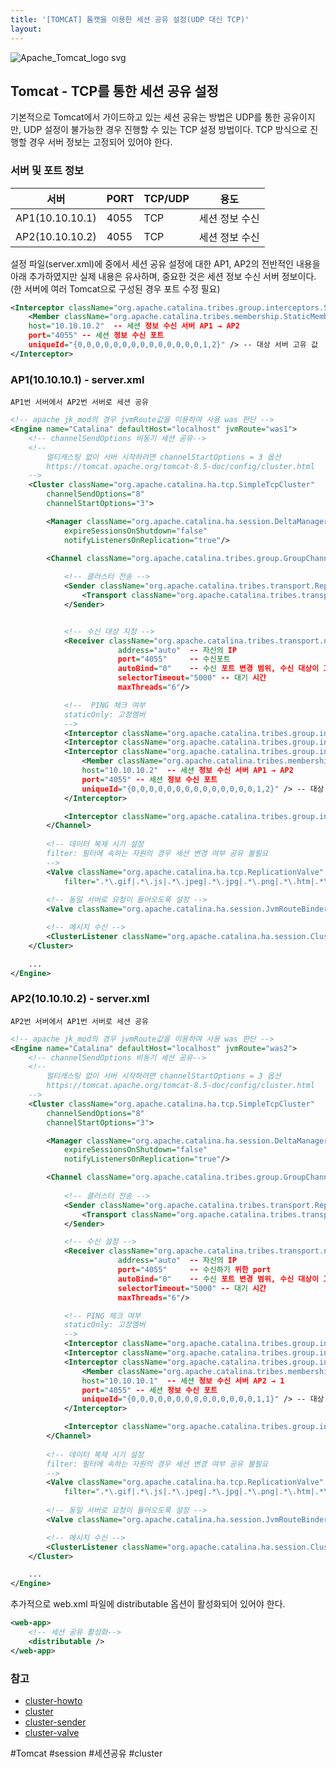 ```yaml
---
title: '[TOMCAT] 톰캣을 이용한 세션 공유 설정(UDP 대신 TCP)'
layout: 
---
```


![Apache_Tomcat_logo svg](https://user-images.githubusercontent.com/1871682/147912501-115139cb-99cb-44cb-af2e-bf1b466d8c49.png)

## Tomcat - TCP를 통한 세션 공유 설정 

기본적으로 Tomcat에서 가이드하고 있는 세션 공유는 방법은 UDP를 통한 공유이지만, UDP 설정이 불가능한 경우 진행할 수 있는 TCP 설정 방법이다. TCP 방식으로 진행할  경우 서버 정보는 고정되어 있어야 한다.

### 서버 및 포트 정보

|서버|PORT|TCP/UDP|용도|
|--|--|--|--|
|AP1(10.10.10.1)|4055|TCP|세션 정보 수신|
|AP2(10.10.10.2)|4055|TCP|세션 정보 수신|

설정 파일(server.xml)에 중에서 세션 공유 설정에 대한 AP1, AP2의 전반적인 내용을 아래 추가하였지만 실제 내용은 유사하며, 중요한 것은 세션 정보 수신 서버 정보이다.(한 서버에 여러 Tomcat으로 구성된 경우 포트 수정 필요)

```xml
<Interceptor className="org.apache.catalina.tribes.group.interceptors.StaticMembershipInterceptor"> 
    <Member className="org.apache.catalina.tribes.membership.StaticMember"  
    host="10.10.10.2"  -- 세션 정보 수신 서버 AP1 → AP2
    port="4055" -- 세션 정보 수신 포트                
    uniqueId="{0,0,0,0,0,0,0,0,0,0,0,0,0,0,1,2}" /> -- 대상 서버 고유 값
</Interceptor>
```

### AP1(10.10.10.1) - server.xml

`AP1번 서버에서 AP2번 서버로 세션 공유`

```xml
<!-- apache jk_mod의 경우 jvmRoute값을 이용하여 사용 was 판단 -->
<Engine name="Catalina" defaultHost="localhost" jvmRoute="was1">
    <!-- channelSendOptions 비동기 세션 공유-->
    <!-- 
        멀티캐스팅 없이 서버 시작하려면 channelStartOptions = 3 옵션
        https://tomcat.apache.org/tomcat-8.5-doc/config/cluster.html     
    -->
    <Cluster className="org.apache.catalina.ha.tcp.SimpleTcpCluster"   
        channelSendOptions="8" 
        channelStartOptions="3"> 

        <Manager className="org.apache.catalina.ha.session.DeltaManager" 
            expireSessionsOnShutdown="false" 
            notifyListenersOnReplication="true"/>

        <Channel className="org.apache.catalina.tribes.group.GroupChannel">
            
            <!-- 클러스터 전송 -->
            <Sender className="org.apache.catalina.tribes.transport.ReplicationTransmitter"> 
                <Transport className="org.apache.catalina.tribes.transport.nio.PooledParallelSender" /> 
            </Sender>


            <!-- 수신 대상 지정 -->
            <Receiver className="org.apache.catalina.tribes.transport.nio.NioReceiver"
                        address="auto"  -- 자신의 IP
                        port="4055"     -- 수신포트
                        autoBind="0"    -- 수신 포트 변경 범위, 수신 대상이 고정이므로 0
                        selectorTimeout="5000" -- 대기 시간
                        maxThreads="6"/>

            <!--  PING 체크 여부
            staticOnly: 고정멤버 
            -->
            <Interceptor className="org.apache.catalina.tribes.group.interceptors.TcpPingInterceptor" staticOnly="true"/>
            <Interceptor className="org.apache.catalina.tribes.group.interceptors.TcpFailureDetector"/>
            <Interceptor className="org.apache.catalina.tribes.group.interceptors.StaticMembershipInterceptor"> 
                <Member className="org.apache.catalina.tribes.membership.StaticMember"     
                host="10.10.10.2"  -- 세션 정보 수신 서버 AP1 → AP2
                port="4055" -- 세션 정보 수신 포트               
                uniqueId="{0,0,0,0,0,0,0,0,0,0,0,0,0,0,1,2}" /> -- 대상 서버 고유 값
            </Interceptor>

            <Interceptor className="org.apache.catalina.tribes.group.interceptors.MessageDispatchInterceptor"/>
        </Channel>
        
        <!-- 데이터 복제 시기 설정 
        filter: 필터에 속하는 자원의 경우 세션 변경 여부 공유 불필요
        -->
        <Valve className="org.apache.catalina.ha.tcp.ReplicationValve" 
            filter=".*\.gif|.*\.js|.*\.jpeg|.*\.jpg|.*\.png|.*\.htm|.*\.html|.*\.css|.*\.txt" />
        
        <!-- 동일 서버로 요청이 들어오도록 설정 -->
        <Valve className="org.apache.catalina.ha.session.JvmRouteBinderValve"/>

        <!-- 메시지 수신 -->
        <ClusterListener className="org.apache.catalina.ha.session.ClusterSessionListener"/>
    </Cluster>

    ...
</Engine>
```

### AP2(10.10.10.2) - server.xml

`AP2번 서버에서 AP1번 서버로 세션 공유`

```xml
<!-- apache jk_mod의 경우 jvmRoute값을 이용하여 사용 was 판단 -->
<Engine name="Catalina" defaultHost="localhost" jvmRoute="was2">
    <!-- channelSendOptions 비동기 세션 공유-->
    <!-- 
        멀티캐스팅 없이 서버 시작하려면 channelStartOptions = 3 옵션
        https://tomcat.apache.org/tomcat-8.5-doc/config/cluster.html     
    -->
    <Cluster className="org.apache.catalina.ha.tcp.SimpleTcpCluster"   
        channelSendOptions="8" 
        channelStartOptions="3"> 

        <Manager className="org.apache.catalina.ha.session.DeltaManager" 
            expireSessionsOnShutdown="false" 
            notifyListenersOnReplication="true"/>

        <Channel className="org.apache.catalina.tribes.group.GroupChannel">
            
            <!-- 클러스터 전송 -->
            <Sender className="org.apache.catalina.tribes.transport.ReplicationTransmitter"> 
                <Transport className="org.apache.catalina.tribes.transport.nio.PooledParallelSender" /> 
            </Sender>

            <!-- 수신 설정 -->
            <Receiver className="org.apache.catalina.tribes.transport.nio.NioReceiver"
                        address="auto"  -- 자신의 IP
                        port="4055"     -- 수신하기 위한 port
                        autoBind="0"    -- 수신 포트 변경 범위, 수신 대상이 고정이므로 0
                        selectorTimeout="5000" -- 대기 시간
                        maxThreads="6"/>

            <!-- PING 체크 여부 
            staticOnly: 고정멤버 
            -->
            <Interceptor className="org.apache.catalina.tribes.group.interceptors.TcpPingInterceptor" staticOnly="true"/>
            <Interceptor className="org.apache.catalina.tribes.group.interceptors.TcpFailureDetector"/>
            <Interceptor className="org.apache.catalina.tribes.group.interceptors.StaticMembershipInterceptor"> 
                <Member className="org.apache.catalina.tribes.membership.StaticMember"                  
                host="10.10.10.1"  -- 세션 정보 수신 서버 AP2 → 1
                port="4055" -- 세션 정보 수신 포트  
                uniqueId="{0,0,0,0,0,0,0,0,0,0,0,0,0,0,1,1}" /> -- 대상 서버 고유 값
            </Interceptor>

            <Interceptor className="org.apache.catalina.tribes.group.interceptors.MessageDispatchInterceptor"/>
        </Channel>
        
        <!-- 데이터 복제 시기 설정 
        filter: 필터에 속하는 자원의 경우 세션 변경 여부 공유 불필요
        -->
        <Valve className="org.apache.catalina.ha.tcp.ReplicationValve" 
            filter=".*\.gif|.*\.js|.*\.jpeg|.*\.jpg|.*\.png|.*\.htm|.*\.html|.*\.css|.*\.txt" />
        
        <!-- 동일 서버로 요청이 들어오도록 설정 -->
        <Valve className="org.apache.catalina.ha.session.JvmRouteBinderValve"/>

        <!-- 메시지 수신 -->
        <ClusterListener className="org.apache.catalina.ha.session.ClusterSessionListener"/>
    </Cluster>

    ...
</Engine>
```

추가적으로 web.xml 파일에 distributable 옵션이 활성화되어 있어야 한다.

```xml
<web-app>
    <!-- 세션 공유 활성화-->
    <distributable />
</web-app>
```

### 참고

- [cluster-howto](https://tomcat.apache.org/tomcat-8.5-doc/cluster-howto.html)
- [cluster](https://tomcat.apache.org/tomcat-8.5-doc/config/cluster.html)
- [cluster-sender](https://tomcat.apache.org/tomcat-8.5-doc/config/cluster-sender.html)
- [cluster-valve](https://tomcat.apache.org/tomcat-8.5-doc/config/cluster-valve.html)

#Tomcat #session #세션공유 #cluster